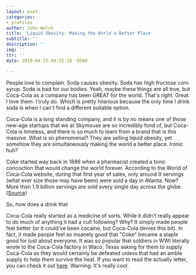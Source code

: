 ```yaml
---
layout: post
categories:
- profiles
author: John Welch
title: 'Liquid Obesity: Making the World a Better Place'
subtitle: ''
description: ''
img: ''
ttr: ''
date: 2019-04-25 09:52:28 -0500

---
```

People love to complain. Soda causes obesity. Soda has high fructose corn syrup. Soda is bad for our bodies. Yeah, maybe these things are all true, but Coca-Cola as a company has been GREAT for the world. That's right. Great. I love them. I truly do. Which is pretty hilarious because the only time I drink soda is when I can't find a different suitable option.

Coca-Cola is a long standing company, and it is by no means one of those new-age startups that we at Skymouse are so incredibly fond of, but Coca-Cola is timeless, and there is so much to learn from a brand that is this massive. What is so phenomenal? They are selling liquid obesity, yet somehow they are simultaneously making the world a better place. Ironic huh?

Coke started way back in 1886 when a pharmacist created a tonic concoction that would change the world forever. According to the World of Coca-Cola website, during that first year of sales, only around 9 servings (what ever size those may have been) were sold a day in Atlanta. Now? More than 1.9 billion servings are sold every single day across the globe. ([Source](https://www.worldofcoca-cola.com/about-us/coca-cola-history/ "about-us-coca-cola-history"))

So, how does a drink that

Coca-Cola really started as a medicine of sorts. While it didn't really appear to do much of anything it had a cult following? Why? It simply made people feel better (or it could've been cocaine, but Coca-Cola denies this bit). In fact, it made people feel so insanely good that "Coke" became a staple good for just about everyone. It was so popular that soldiers in WWI literally wrote to the Coca-Cola factory in Waco, Texas asking for them to supply Coca-Cola as they would certainly be defeated unless that had an amble supply to help them survive the heat. If you want to read the actually letter, you can check it out [here](https://www.thedailymeal.com/read-letter-wwi-troops-calling-coca-cola "read-letter-wwi-troops-calling-coca-cola"). Warning: It's really cool.